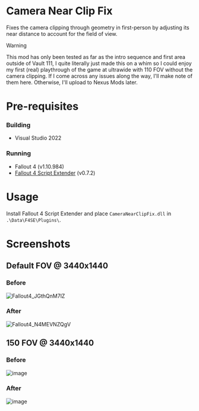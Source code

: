 # Camera Near Clip Fix
Fixes the camera clipping through geometry in first-person by adjusting its near distance to account for the field of view.

>[!WARNING]
>This mod has only been tested as far as the intro sequence and first area outside of Vault 111, I quite literally just made this on a whim so I could enjoy my first (real) playthrough of the game at ultrawide with 110 FOV without the camera clipping. If I come across any issues along the way, I'll make note of them here. Otherwise, I'll upload to Nexus Mods later.

# Pre-requisites
### Building
- Visual Studio 2022
### Running
- Fallout 4 (v1.10.984)
- [Fallout 4 Script Extender](https://f4se.silverlock.org/) (v0.7.2)

# Usage
Install Fallout 4 Script Extender and place `CameraNearClipFix.dll` in `.\Data\F4SE\Plugins\`.

# Screenshots
## Default FOV @ 3440x1440
### Before
![Fallout4_JGthQnM7lZ](https://github.com/user-attachments/assets/92083513-565b-494a-901d-ca9b89867bbf)

### After
![Fallout4_N4MEVNZQgV](https://github.com/user-attachments/assets/9dcd72d0-b2ef-4df1-baa3-74e1385afc45)

## 150 FOV @ 3440x1440
### Before
![image](https://github.com/user-attachments/assets/1a00f560-a35e-4869-9edc-fe417c52ae74)

### After
![image](https://github.com/user-attachments/assets/a86f404c-d2fc-4aba-af43-84f62401d462)
